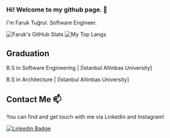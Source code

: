 ### Hi! Welcome to my github page. 👋


I'm Faruk Tuğrul. Software Engineer.


![Faruk's GitHub Stats](https://github-readme-stats.vercel.app/api?username=frktgrl&show_icons=true)
 <img  src="https://github-readme-stats.vercel.app/api/top-langs/?username=frktgrl&layout=compact&hide=html,css" alt="My Top Langs" />

## Graduation

B.S in Software Engineering |  [İstanbul Altinbas University]

B.S in Architecture         |  [İstanbul Altinbas University]


## Contact Me 📫

You can find and get touch with me via Linkedin and Instagram!
       
[![Linkedin Badge](https://img.shields.io/badge/faruktgrl-follow%20on%20linkedin-blue?style=for-the-badge&logo=linkedin)](https://www.linkedin.com/in/faruktgrl/)


